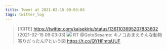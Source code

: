 ```yaml
---
title: Tweet at 2021-02-15 09:03:03
tags: twitter_log
---
```


> [!CITE] https://twitter.com/kaisekiriu/status/1361103695207833602 (2021-02-15 09:03:03)
> ![](https://twitter.com/kaisekiriu/status/1361103695207833602)
> RT @GotoSesame: キノコおまえそんな動物寄りだったん!?という図 https://t.co/QYHFmtsUUF
